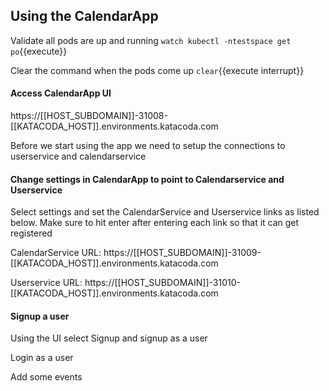 ## Using the CalendarApp

Validate all pods are up and running
`watch kubectl -ntestspace get po`{{execute}}

Clear the command when the pods come up
`clear`{{execute interrupt}}

#### Access CalendarApp UI

https://[[HOST_SUBDOMAIN]]-31008-[[KATACODA_HOST]].environments.katacoda.com

Before we start using the app we need to setup the connections to userservice and calendarservice

#### Change settings in CalendarApp to point to Calendarservice and Userservice
Select settings and set the CalendarService and Userservice links as listed below. 
Make sure to hit enter after entering each link so that it can get registered

CalendarService URL: https://[[HOST_SUBDOMAIN]]-31009-[[KATACODA_HOST]].environments.katacoda.com

Userservice URL: https://[[HOST_SUBDOMAIN]]-31010-[[KATACODA_HOST]].environments.katacoda.com

#### Signup a user
Using the UI select Signup and signup as a user

Login as  a user

Add some events










